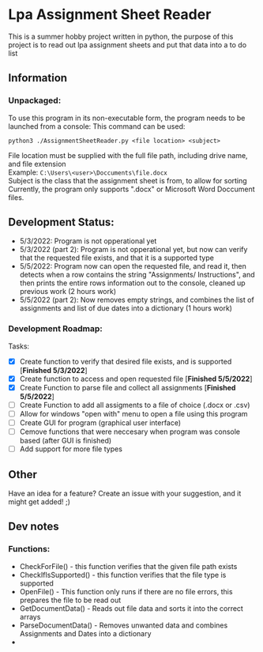 # Lpa Assignment Sheet Reader
This is a summer hobby project written in python, the purpose of this project is to read out lpa assignment sheets and put that data into a to do list
## Information
### Unpackaged:
To use this program in its non-executable form, the program needs to be launched from a console:
This command can be used: 

`python3 ./AssignmentSheetReader.py <file location> <subject>`

File location must be supplied with the full file path, including drive name, and file extension  
Example: `C:\Users\<user>\Doccuments\file.docx`  
Subject is the class that the assignment sheet is from, to allow for sorting
Currently, the program only supports ".docx" or Microsoft Word Doccument files.

## Development Status:
- 5/3/2022: Program is not opperational yet
- 5/3/2022 (part 2): Program is not opperational yet, but now can verify that the requested file exists, and that it is a supported type
- 5/5/2022: Program now can open the requested file, and read it, then detects when a row contains the string "Assignments/ Instructions", and then prints the entire rows information out to the console, cleaned up previous work (2 hours work)
- 5/5/2022 (part 2): Now removes empty strings, and combines the list of assignments and list of due dates into a dictionary (1 hours work)

### Development Roadmap:
Tasks:  
- [x] Create function to verify that desired file exists, and is supported [**Finished 5/3/2022**]
- [x] Create function to access and open requested file [**Finished 5/5/2022**]
- [x] Create Function to parse file and collect all assignments [**Finished 5/5/2022**]
- [ ] Create Function to add all assigments to a file of choice (.docx or .csv)
- [ ] Allow for windows "open with" menu to open a file using this program
- [ ] Create GUI for program (graphical user interface)
- [ ] Cemove functions that were neccesary when program was console based (after GUI is finished)
- [ ] Add support for more file types  

## Other
Have an idea for a feature? Create an issue with your suggestion, and it might get added! ;)

## Dev notes
### Functions:
 - CheckForFile() - this function verifies that the given file path exists
 - CheckIfIsSupported() - this function verifies that the file type is supported
 - OpenFile() - This function only runs if there are no file errors, this prepares the file to be read out
 - GetDocumentData() - Reads out file data and sorts it into the correct arrays
 - ParseDocumentData() - Removes unwanted data and combines Assignments and Dates into a dictionary
 - 
